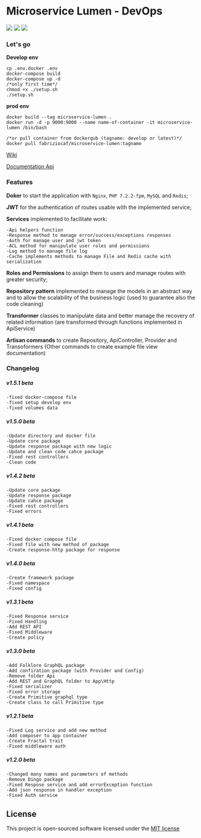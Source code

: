 # Microservice Lumen - DevOps 
![](https://img.shields.io/badge/version-1.5.1--beta-green.svg)
![](https://img.shields.io/badge/docker--compose-build-blue.svg)
![](https://img.shields.io/badge/docker-build-blue.svg)

### Let's go
**Develop env**
    
    cp .env.docker .env
    docker-compose build
    docker-compose up -d
    /*only first time*/
    chmod +x ./setup.sh
    ./setup.sh
    
**prod env**

    docker build --tag microservice-lumen .
    docker run -d -p 9000:9000 --name name-of-container -it microservice-lumen /bin/bash

    /*or pull container from dockergub (tagname: develop or latest)*/
    docker pull fabriziocaf/microservice-lumen:tagname
    
[Wiki](https://github.com/FabrizioCafolla/microservice-lumen/wiki)

[Documentation Api](https://fabriziocafolla.com/docs/microservice-lumen/)

### Features 

**Doker** to start the application with `Nginx`, `PHP 7.2.2-fpm`, `MySQL` and `Redis`;

**JWT** for the authentication of routes usable with the implemented service;

**Services** implemented to facilitate work:

    -Api helpers function
    -Response method to manage error/success/exceptions responses
    -Auth for manage user and jwt token
    -ACL method for manipulate user roles and permissions
    -Log method to manage file log
    -Cache implements methods to manage File and Redis cache with serialization
    
**Roles and Permissions** to assign them to users and manage routes with greater security;

**Repository pattern** implemented to manage the models in an abstract way and to allow the scalability of the business logic (used to guarantee also the code cleaning)

**Transformer** classes to manipulate data and better manage the recovery of related information (are transformed through functions implemented in ApiService)
  
**Artisan commands** to create Repository, ApiController, Provider and Transoformers (Other commands to create example file view documentation)

### Changelog

  ##### v1.5.1 beta
    -fixed docker-compose file
    -fixed setup develop env
    -fixed volumes data
    
  ##### v1.5.0 beta
    -Update directory and docker file
    -Update core package 
    -Update response package with new logic 
    -Update and clean code cahce package 
    -Fixed rest controllers
    -Clean code
    
  ##### v1.4.2 beta
    -Update core package 
    -Update response package 
    -Update cahce package 
    -Fixed rest controllers
    -Fixed errors
  
  ##### v1.4.1 beta
    -Fixed docker compose file
    -Fixed file with new method of package
    -Create response-http package for response
  
  ##### v1.4.0 beta
    -Create framework package
    -Fixed namespace
    -Fixed config
  
  ##### v1.3.1 beta
    -Fixed Response service
    -Fixed Handling
    -Add REST API
    -Fixed Middleware
    -Create policy
    
  ##### v1.3.0 beta
    -Add Folklore GraphQL package 
    -Add confiration package (with Provider and Config)
    -Remove folder Api
    -Add REST and GraphQL folder to App\Http
    -Fixed serializer
    -Fixed error storage
    -Create Primitive graphql type
    -Create class to call Primitive type 
    
  ##### v1.2.1 beta
    -Fixed Log service and add new method
    -Add composer to app container
    -Create Fractal trait
    -Fixed middleware auth
    
  ##### v1.2.0 beta
    -Changed many names and parameters of methods
    -Remove Dingo package
    -Fixed Respose service and add errorException function
    -Add json response in handler exception
    -Fixed Auth service

## License

This project is open-sourced software licensed under the [MIT license](http://opensource.org/licenses/MIT)
